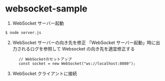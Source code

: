 # websocket-sample

1. WebSocket サーバー起動

```
$ node server.js
```

2. WebSocket サーバーの向き先を修正
   「WebSocket サーバー起動」時に出力されるログを参照して Websocket の向き先を適宜修正する

```
      // WebSocketのセットアップ
      const socket = new WebSocket("ws://localhost:8080");
```

3. WebSocket クライアントに接続
